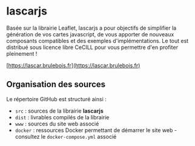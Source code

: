 # lascarjs
Basée sur la librairie Leaflet, lascarjs a pour objectifs de simplifier la génération de vos cartes javascript, de vous apporter de nouveaux composants compatibles et des exemples d'implémentations. Le tout est distribué sous licence libre CeCILL pour vous permettre d'en profiter pleinement !

[https://lascar.brulebois.fr](https://lascar.brulebois.fr)

## Organisation des sources

Le répertoire GitHub est structuré ainsi :
* `src` : sources de la librairie **lascarjs**
* `dist` : livrables compilés de la librairie
* `www` : sources du site web associé
* `docker` : ressources Docker permettant de démarrer le site web - consultez le `docker-compose.yml` associé

